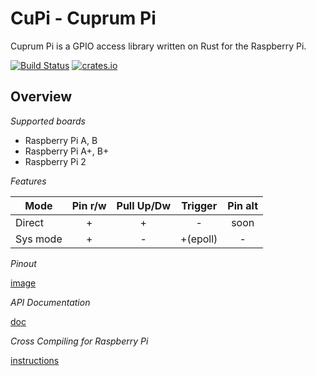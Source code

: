 # CuPi - Cuprum Pi

Cuprum Pi is a GPIO access library written on Rust for the Raspberry Pi.

[![Build Status](https://travis-ci.org/inre/cupi.svg?branch=master)](https://travis-ci.org/inre/cupi)
[![crates.io](http://meritbadge.herokuapp.com/cupi)](https://crates.io/crates/cupi)

## Overview

*Supported boards*

* Raspberry Pi A, B
* Raspberry Pi A+, B+
* Raspberry Pi 2

*Features*

| Mode     | Pin r/w | Pull Up/Dw |  Trigger   | Pin alt |
| -------- | :-----: | :--------: | :--------: | :-----: |
| Direct   |    +    |     +      |    -       |  soon   |
| Sys mode |    +    |     -      |   +(epoll) |    -    |

*Pinout*

[image](http://pi4j.com/images/j8header-2b-large.png)

*API Documentation*

[doc](http://cuprumpi.github.io/cupi/cupi/index.html)

*Cross Compiling for Raspberry Pi*

[instructions](https://github.com/Ogeon/rust-on-raspberry-pi)
